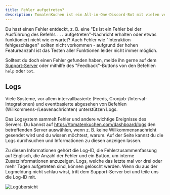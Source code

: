 ```yaml
---
title: Fehler aufgetreten?
description: TomatenKuchen ist ein All-in-One-Discord-Bot mit vielen verschiedenen Funktionen. Erklärt, was bei einem Fehler zu tun ist.
---
```


Du hast einen Fehler entdeckt, z. B. eine "Es ist ein Fehler bei der Ausführung des Befehls `...` aufgetreten"-Nachricht erhalten oder etwas funktioniert nicht wie erwartet?
Auch Fehler wie "Interaktion fehlgeschlagen" sollten nicht vorkommen - aufgrund der hohen Featureanzahl ist das Testen aller Funktionen leider nicht immer möglich.

Solltest du doch einen Fehler gefunden haben, melde ihn gerne auf dem [Support-Server](https://tomatenkuchen.com/discord) oder mithilfe des "Feedback"-Buttons von den Befehlen `help` oder `bot`.

## Logs

Viele Systeme, vor allem intervallbasierte (Feeds, Cronjob-/Interval-Integrationen) und eventbasierte abgesehen von Befehlen (Willkommens-/Leavenachrichten) unterstützen Logs.

Das Logsystem sammelt Fehler und andere wichtige Ereignisse des Servers. Du kannst auf https://tomatenkuchen.com/dashboard/logs den betreffenden Server auswählen, wenn z. B. keine Willkommensnachricht gesendet wird und du wissen möchtest, warum. Auf der Seite kannst du die Logs durchsuchen und Informationen zu diesen anzeigen lassen.

Zu diesen Informationen gehört die Log-ID, die Fehlerzusammenfassung auf Englisch, die Anzahl der Fehler und ein Button, um interne Zusatzinformationen anzuzeigen. Logs, welche das letzte mal vor drei oder mehr Tagen aufgetreten sind, können gelöscht werden. Wenn du aus der Logmeldung nicht schlau wirst, tritt dem Support-Server bei und teile uns die Log-ID mit.

![Logübersicht](/img/logs_overview.png)

